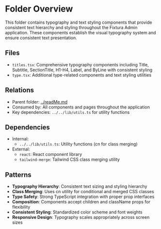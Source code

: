 # Folder Overview

This folder contains typography and text styling components that provide consistent text hierarchy and styling throughout the Fixtura Admin application. These components establish the visual typography system and ensure consistent text presentation.

## Files

- `titles.tsx`: Comprehensive typography components including Title, Subtitle, SectionTitle, H1-H4, Label, and ByLine with consistent styling
- `type.tsx`: Additional type-related components and text styling utilities

## Relations

- Parent folder: [../readMe.md](../readMe.md)
- Consumed by: All components and pages throughout the application
- Key dependencies: `../../lib/utils.ts` for utility functions

## Dependencies

- Internal:
  - `../../lib/utils.ts`: Utility functions (cn for class merging)
- External:
  - `react`: React component library
  - `tailwind-merge`: Tailwind CSS class merging utility

## Patterns

- **Typography Hierarchy**: Consistent text sizing and styling hierarchy
- **Class Merging**: Uses cn utility for conditional and merged CSS classes
- **Type Safety**: Strong TypeScript integration with proper prop interfaces
- **Composition**: Components accept children and className props for flexibility
- **Consistent Styling**: Standardized color scheme and font weights
- **Responsive Design**: Typography scales appropriately across screen sizes
